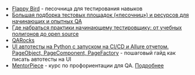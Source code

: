 - [Flappy Bird](https://ivaniksanov.github.io/index.html) - песочница для тестирования навыков
- [Большая подборка тестовых площадок («песочниц») и ресурсов для начинающих и опытных QA](https://habr.com/ru/articles/906152/)
- [Где набраться практики начинающему тестировщику: от учебных полигонов до open source](https://habr.com/ru/companies/yadro/articles/907598/)
- [QARocks](https://qarocks.ru/)
- [UI автотесты на Python с запуском на CI/CD и Allure отчетом. PageObject, PageComponent, PageFactory](https://habr.com/ru/articles/896936/) - пошаговый гайд как писать автотесты на UI
- [MentorPiece](https://mentorpiece.org/%d0%bf%d1%80%d0%be%d1%84%d0%be%d1%80%d0%b8%d0%b5%d0%bd%d1%82%d0%b0%d1%86%d0%b8%d1%8f/) - курс по профориентации для QA. [Подробнее](https://habr.com/ru/articles/912488/)